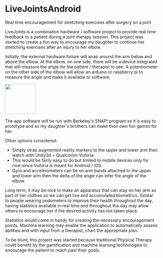 # LiveJointsAndroid

Real time encouragement for stretching exercises after surgery on a joint

LiveJoints is a combination hardware / software project to provide real time feedback to a patient during a joint therapy session.  This project was started to create a fun way to encourage my daughter to continue her stretching exercises after an injury to her elbow.

Initially, the external hardware fixture will wrap around the arm below and above the elbow.  At the elbow, on one side, there will be a  device integrated that will measure the angle for the patient / therapist to see.  A potentiometer on the other side of the elbow will  allow an arduino or raspberry pi to measure the angle and make it available to software.

<img src="images/contracted-profile.png" width="100px">

The app software will be run with Berkeley's SNAP! program so it is easy to prototype and so my daughter's brothers can make their own fun games for her.

Other options considered:
* Simply strap augmented reality markers to the upper and lower arm then watch with Unity3d + Qualcomm Vuforia.
 * This would be fairly easy to do but limited to mobile devices only for now since Vuforia is meant for Android / iOS.
* Gyro and accelerometers can be on arm bands attached to the upper and lower arm then the delta of the angle can infer the angle of the elbow.

Long term, it may be nice to make an apparatus that can stay on her arm as part of her clothes so we can get live and accumulated biometrics.  Similar to people wearing pedometers to improve their health throughout the day, having statistics available in real time and throughout the day may allow others to encourage her if the desired activity has not taken place.

Statistics would come in handy for creating the necessary encouragement points.  Machine learning may enable the application to automatically assess abilities and with input from a therapist, chart the appropriate plan.

To be blunt, this project was started because traditional Physical Therapy could benefit by the gamification and machine learning technologies to encourage the patient to reach past their goals.


